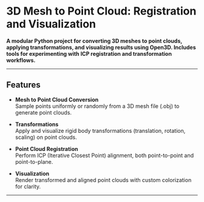 # 3D Mesh to Point Cloud: Registration and Visualization

**A modular Python project for converting 3D meshes to point clouds, applying transformations, and visualizing results using Open3D. Includes tools for experimenting with ICP registration and transformation workflows.**

---

## Features

- **Mesh to Point Cloud Conversion**  
  Sample points uniformly or randomly from a 3D mesh file (.obj) to generate point clouds.

- **Transformations**  
  Apply and visualize rigid body transformations (translation, rotation, scaling) on point clouds.

- **Point Cloud Registration**  
  Perform ICP (Iterative Closest Point) alignment, both point-to-point and point-to-plane.

- **Visualization**  
  Render transformed and aligned point clouds with custom colorization for clarity.

---
